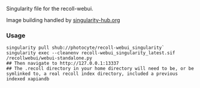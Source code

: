 Singularity file for the recoll-webui.

Image building handled by [singularity-hub.org](https://singularity-hub.org)

### Usage

```
singularity pull shub://photocyte/recoll-webui_singularity`
singularity exec --cleanenv recoll-webui_singularity_latest.sif /recollwebui/webui-standalone.py
## Then navigate to http://127.0.0.1:13337
## The .recoll directory in your home directory will need to be, or be symlinked to, a real recoll index directory, included a previous indexed xapiandb 
```
